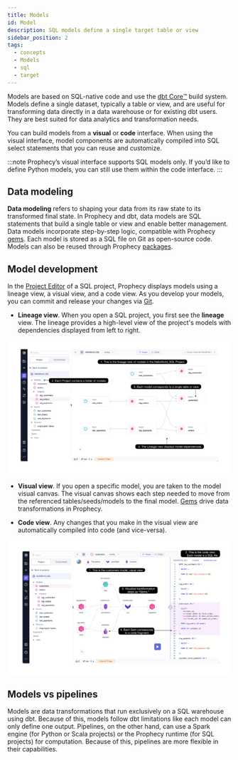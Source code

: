 ```yaml
---
title: Models
id: Model
description: SQL models define a single target table or view
sidebar_position: 2
tags:
  - concepts
  - Models
  - sql
  - target
---
```


Models are based on SQL-native code and use the [dbt Core™️](https://docs.getdbt.com/docs/build/models) build system. Models define a single dataset, typically a table or view, and are useful for transforming data directly in a data warehouse or for existing dbt users. They are best suited for data analytics and transformation needs.

You can build models from a **visual** or **code** interface. When using the visual interface, model components are automatically compiled into SQL select statements that you can reuse and customize.

:::note
Prophecy’s visual interface supports SQL models only. If you’d like to define Python models, you can still use them within the code interface.
:::

## Data modeling

**Data modeling** refers to shaping your data from its raw state to its transformed final state. In Prophecy and dbt, data models are SQL statements that build a single table or view and enable better management. Data models incorporate step-by-step logic, compatible with Prophecy [gems](docs/getting-started/concepts/gems.md). Each model is stored as a SQL file on Git as open-source code. Models can also be reused through Prophecy [packages](docs/extensibility/package-hub/package-hub.md).

## Model development

In the [Project Editor](docs/getting-started/concepts/project.md#project-editor) of a SQL project, Prophecy displays models using a lineage view, a visual view, and a code view. As you develop your models, you can commit and release your changes via [Git](/docs/ci-cd/git/git.md).

- **Lineage view**. When you open a SQL project, you first see the **lineage** view. The lineage provides a high-level view of the project's models with dependencies displayed from left to right.

![lineage-view](./img/models/lineage-view.png)

- **Visual view**. If you open a specific model, you are taken to the model visual canvas. The visual canvas shows each step needed to move from the referenced tables/seeds/models to the final model. [Gems](docs/getting-started/concepts/gems.md) drive data transformations in Prophecy.

- **Code view**. Any changes that you make in the visual view are automatically compiled into code (and vice-versa).

![model-view](./img/models/model-view.png)

## Models vs pipelines

Models are data transformations that run exclusively on a SQL warehouse using dbt. Because of this, models follow dbt limitations like each model can only define one output. Pipelines, on the other hand, can use a Spark engine (for Python or Scala projects) or the Prophecy runtime (for SQL projects) for computation. Because of this, pipelines are more flexible in their capabilities.
